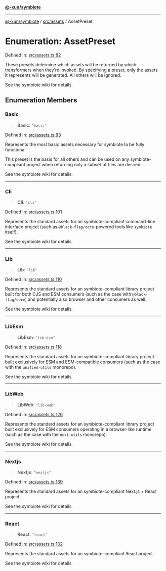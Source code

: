 [**@-xun/symbiote**](../../../README.md)

***

[@-xun/symbiote](../../../README.md) / [src/assets](../README.md) / AssetPreset

# Enumeration: AssetPreset

Defined in: [src/assets.ts:82](https://github.com/Xunnamius/symbiote/blob/4058415994948905c0e64092da29324812f36a24/src/assets.ts#L82)

These presets determine which assets will be returned by which transformers
when they're invoked. By specifying a preset, only the assets it represents
will be generated. All others will be ignored.

See the symbiote wiki for details.

## Enumeration Members

### Basic

> **Basic**: `"basic"`

Defined in: [src/assets.ts:93](https://github.com/Xunnamius/symbiote/blob/4058415994948905c0e64092da29324812f36a24/src/assets.ts#L93)

Represents the most basic assets necessary for symbiote to be fully
functional.

This preset is the basis for all others and can be used on any
symbiote-compliant project when returning only a subset of files are
desired.

See the symbiote wiki for details.

***

### Cli

> **Cli**: `"cli"`

Defined in: [src/assets.ts:101](https://github.com/Xunnamius/symbiote/blob/4058415994948905c0e64092da29324812f36a24/src/assets.ts#L101)

Represents the standard assets for an symbiote-compliant command-line
interface project (such as `@black-flag/core`-powered tools like `symbiote`
itself).

See the symbiote wiki for details.

***

### Lib

> **Lib**: `"lib"`

Defined in: [src/assets.ts:110](https://github.com/Xunnamius/symbiote/blob/4058415994948905c0e64092da29324812f36a24/src/assets.ts#L110)

Represents the standard assets for an symbiote-compliant library project
built for both CJS and ESM consumers (such as the case with
`@black-flag/core`) and potentially also browser and other consumers as
well.

See the symbiote wiki for details.

***

### LibEsm

> **LibEsm**: `"lib-esm"`

Defined in: [src/assets.ts:118](https://github.com/Xunnamius/symbiote/blob/4058415994948905c0e64092da29324812f36a24/src/assets.ts#L118)

Represents the standard assets for an symbiote-compliant library project
built exclusively for ESM and ESM-compatible consumers (such as the case
with the `unified-utils` monorepo).

See the symbiote wiki for details.

***

### LibWeb

> **LibWeb**: `"lib-web"`

Defined in: [src/assets.ts:126](https://github.com/Xunnamius/symbiote/blob/4058415994948905c0e64092da29324812f36a24/src/assets.ts#L126)

Represents the standard assets for an symbiote-compliant library project
built exclusively for ESM consumers operating in a browser-like runtime
(such as the case with the `next-utils` monorepo).

See the symbiote wiki for details.

***

### Nextjs

> **Nextjs**: `"nextjs"`

Defined in: [src/assets.ts:139](https://github.com/Xunnamius/symbiote/blob/4058415994948905c0e64092da29324812f36a24/src/assets.ts#L139)

Represents the standard assets for an symbiote-compliant Next.js + React
project.

See the symbiote wiki for details.

***

### React

> **React**: `"react"`

Defined in: [src/assets.ts:132](https://github.com/Xunnamius/symbiote/blob/4058415994948905c0e64092da29324812f36a24/src/assets.ts#L132)

Represents the standard assets for an symbiote-compliant React project.

See the symbiote wiki for details.
